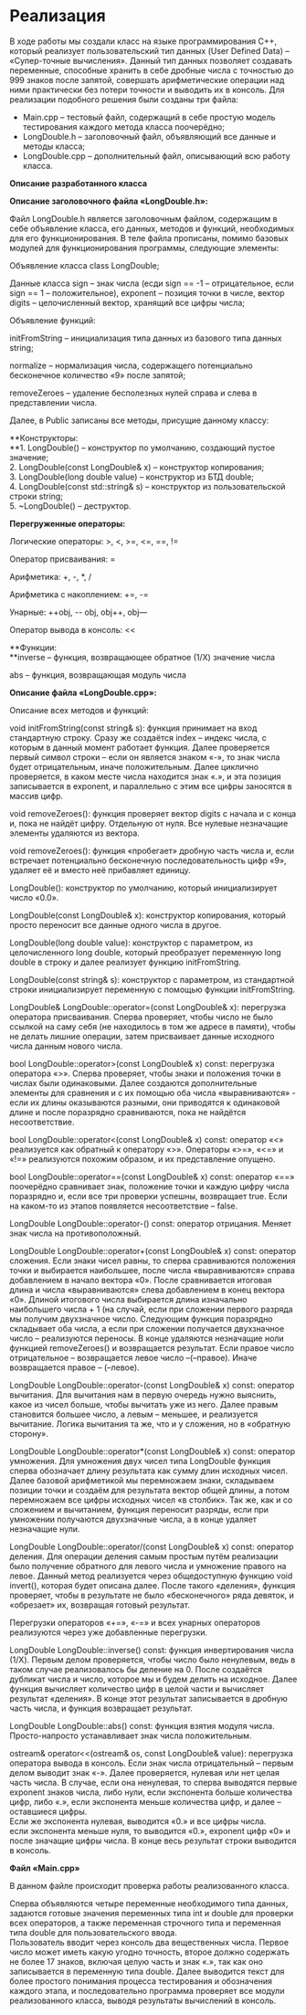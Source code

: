 # Реализация

В ходе работы мы создали класс на языке программирования C++, который реализует пользовательский тип данных (User Defined Data) – «Супер-точные вычисления». Данный тип данных позволяет создавать переменные, способные хранить в себе дробные числа с точностью до 999 знаков после запятой, совершать арифметические операции над ними практически без потери точности и выводить их в консоль. Для реализации подобного решения были созданы три файла:

- Main.cpp – тестовый файл, содержащий в себе простую модель тестирования каждого метода класса поочерёдно;
- LongDouble.h – заголовочный файл, объявляющий все данные и методы класса;
- LongDouble.cpp – дополнительный файл, описывающий всю работу класса.

**Описание разработанного класса**

**Описание заголовочного файла «LongDouble.h»:**

Файл LongDouble.h является заголовочным файлом, содержащим в себе объявление класса, его данных, методов и функций, необходимых для его функционирования. В теле файла прописаны, помимо базовых модулей для функционирования программы, следующие элементы:

Объявление класса class LongDouble;

Данные класса sign – знак числа (есди sign == -1 – отрицательное, если sign == 1 – положительное), exponent – позиция точки в числе, вектор digits – целочисленный вектор, хранящий все цифры числа;

Объявление функций:

initFromString – инициализация типа данных из базового типа данных string;

normalize – нормализация числа, содержащего потенциально бесконечное количество «9» после запятой;

removeZeroes – удаление бесполезных нулей справа и слева в представлении числа.

Далее, в Public записаны все методы, присущие данному классу:

**Конструкторы:  
**1\. LongDouble() – конструктор по умолчанию, создающий пустое значение;  
2\. LongDouble(const LongDouble& x) – конструктор копирования;  
3\. LongDouble(long double value) – конструктор из БТД double;  
4\. LongDouble(const std::string& s) – конструктор из пользовательской строки string;  
5\. ~LongDouble() – деструктор.

**Перегруженные операторы:**

Логические операторы: >, &lt;, &gt;=, <=, ==, !=

Оператор присваивания: =

Арифметика: +, -, \*, /

Арифметика с накоплением: +=, -=

Унарные: ++obj, -- obj, obj++, obj—

Оператор вывода в консоль: <<

**Функции:  
**inverse – функция, возвращающее обратное (1/X) значение числа

abs – функция, возвращающая модуль числа

**Описание файла «LongDouble.cpp»:**

Описание всех методов и функций:

void initFromString(const string& s): функция принимает на вход стандартную строку. Сразу же создаётся index – индекс числа, с которым в данный момент работает функция. Далее проверяется первый символ строки – если он является знаком «-», то знак числа будет отрицательным, иначе положительным. Далее циклично проверяется, в каком месте числа находится знак «.», и эта позиция записывается в exponent, и параллельно с этим все цифры заносятся в массив цифр.

void removeZeroes(): функция проверяет вектор digits с начала и с конца и, пока не найдёт цифру. Отдельную от нуля. Все нулевые незначащие элементы удаляются из вектора.

void removeZeroes(): функция «пробегает» дробную часть числа и, если встречает потенциально бесконечную последовательность цифр «9», удаляет её и вместо неё прибавляет единицу.

LongDouble(): конструктор по умолчанию, который инициализирует число «0.0».

LongDouble(const LongDouble& x): конструктор копирования, который просто переносит все данные одного числа в другое.

LongDouble(long double value): конструктор с параметром, из целочисленного long double, который преобразует переменную long double в строку и далее реализует функцию initFromString.

LongDouble(const string& s): конструктор с параметром, из стандартной строки инициализирует переменную с помощью функции initFromString.

LongDouble& LongDouble::operator=(const LongDouble& x): перегрузка оператора присваивания. Сперва проверяет, чтобы число не было ссылкой на саму себя (не находилось в том же адресе в памяти), чтобы не делать лишние операции, затем присваивает данные исходного числа данным нового числа.

bool LongDouble::operator>(const LongDouble& x) const: перегрузка оператора «>». Сперва проверяет, чтобы знаки и положения точки в числах были одинаковыми. Далее создаются дополнительные элементы для сравнения и с их помощью оба числа «выравниваются» - если их длины оказываются разными, они приводятся к одинаковой длине и после поразрядно сравниваются, пока не найдётся несоответствие.

bool LongDouble::operator&lt;(const LongDouble& x) const: оператор «<» реализуется как обратный к оператору «&gt;». Операторы «>=», «<=» и «!=» реализуются похожим образом, и их представление опущено.

bool LongDouble::operator==(const LongDouble& x) const: оператор «==» поочерёдно сравнивает знак, положение точки и каждую цифру числа поразрядно и, если все три проверки успешны, возвращает true. Если на каком-то из этапов появляется несоответствие – false.

LongDouble LongDouble::operator-() const: оператор отрицания. Меняет знак числа на противоположный.

LongDouble LongDouble::operator+(const LongDouble& x) const: оператор сложения. Если знаки чисел равны, то сперва сравниваются положения точки и выбирается наибольшее, после числа «выравниваются» справа добавлением в начало вектора «0». После сравнивается итоговая длина и числа «выравниваются» слева добавлением в конец вектора «0». Длиной итогового числа выбирается длина изначально наибольшего числа + 1 (на случай, если при сложении первого разряда мы получим двухзначное число. Следующим функция поразрядно складывает оба числа, а если при сложении получается двухзначное число – реализуются переносы. В конце удаляются незначащие ноли функцией removeZeroes() и возвращается результат. Если правое число отрицательное – возвращается левое число –(–правое). Иначе возвращается правое – (–левое).

LongDouble LongDouble::operator-(const LongDouble& x) const: оператор вычитания. Для вычитания нам в первую очередь нужно выяснить, какое из чисел больше, чтобы вычитать уже из него. Далее правым становится большее число, а левым – меньшее, и реализуется вычитание. Логика вычитания та же, что и у сложения, но в «обратную сторону».

LongDouble LongDouble::operator\*(const LongDouble& x) const: оператор умножения. Для умножения двух чисел типа LongDouble функция сперва обозначает длину результата как сумму длин исходных чисел. Далее базовой арифметикой мы перемножаем знаки, складываем позиции точки и создаём для результата вектор общей длины, а потом перемножаем все цифры исходных чисел «в столбик». Так же, как и со сложением и вычитанием, функция переносит разряды, если при умножении получаются двухзначные числа, а в конце удаляет незначащие нули.

LongDouble LongDouble::operator/(const LongDouble& x) const: оператор деления. Для операции деления самым простым путём реализации было получение обратного для левого числа и умножение правого на левое. Данный метод реализуется через общедоступную функцию void invert(), которая будет описана далее. После такого «деления», функция проверяет, чтобы в результате не было «бесконечного» ряда девяток, и «обрезает» их, возвращая готовый результат.

Перегрузки операторов «+=», «-=» и всех унарных операторов реализуются через уже добавленные перегрузки.

LongDouble LongDouble::inverse() const: функция инвертирования числа (1/X). Первым делом проверяется, чтобы число было ненулевым, ведь в таком случае реализовалось бы деление на 0. После создаётся дубликат числа и число, которое мы и будем делить на исходное. Далее функция вычисляет количество цифр в целой части и вычисляет результат «деления». В конце этот результат записывается в дробную часть числа, и функция возвращает результат.

LongDouble LongDouble::abs() const: функция взятия модуля числа. Просто-напросто устанавливает знак числа положительным.

ostream& operator<<(ostream& os, const LongDouble& value): перегрузка оператора вывода в консоль. Если знак числа отрицательный – первым делом выводит знак «-». Далее проверяется, нулевая или нет целая часть числа. В случае, если она ненулевая, то сперва выводятся первые exponent знаков числа, либо нули, если экспонента больше количества цифр, либо «.», если экспонента меньше количества цифр, и далее – оставшиеся цифры.  
Если же экспонента нулевая, выводится «0.» и все цифры числа.  
если экспонента меньше нуля, то выводится «0.», exponent цифр «0» и после значащие цифры числа. В конце весь результат строки выводится в консоль.

**Файл «Main.cpp»**

В данном файле происходит проверка работы реализованного класса.

Сперва объявляются четыре переменные необходимого типа данных, задаются готовые значения переменных типа int и double для проверки всех операторов, а также переменная строчного типа и переменная типа double для пользовательского ввода.  
Пользователь вводит через консоль два вещественных числа. Первое число может иметь какую угодно точность, второе должно содержать не более 17 знаков, включая целую часть и знак «.», так как оно записывается в переменную типа double. Далее выводится текст для более простого понимания процесса тестирования и обозначения каждого этапа, и последовательно программа проверяет все модули реализованного класса, выводя результаты вычислений в консоль.

